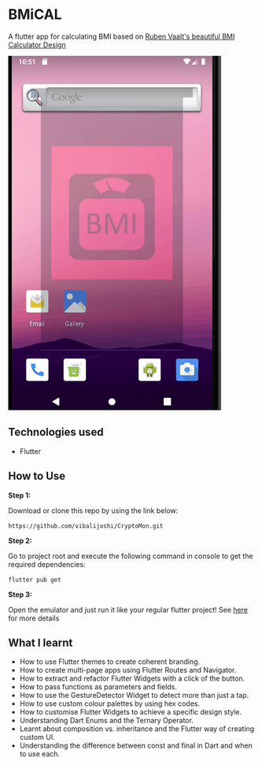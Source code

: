 # BMiCAL
A flutter app for calculating BMI based on [Ruben Vaalt's beautiful BMI Calculator Design](https://dribbble.com/shots/4585382-Simple-BMI-Calculator)

![Finished App](https://github.com/vibalijoshi/BMiCAL/blob/master/gif/bmi_png.gif)

## Technologies used
- Flutter

## How to Use 

**Step 1:**

Download or clone this repo by using the link below:

```
https://github.com/vibalijoshi/CryptoMon.git
```

**Step 2:**

Go to project root and execute the following command in console to get the required dependencies: 

```
flutter pub get 
```
**Step 3:**

Open the emulator and just run it like your regular flutter project! See [here](https://flutter.dev/docs/get-started/test-drive) for more details


## What I learnt
- How to use Flutter themes to create coherent branding. 
- How to create multi-page apps using Flutter Routes and Navigator.
- How to extract and refactor Flutter Widgets with a click of the button. 
- How to pass functions as parameters and fields.
- How to use the GestureDetector Widget to detect more than just a tap.
- How to use custom colour palettes by using hex codes.
- How to customise Flutter Widgets to achieve a specific design style.
- Understanding Dart Enums and the Ternary Operator.
- Learnt about composition vs. inheritance and the Flutter way of creating custom UI.
- Understanding the difference between const and final in Dart and when to use each.
